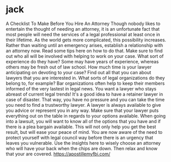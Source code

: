 # jack
A Checklist To Make Before You Hire An Attorney  Though nobody likes to entertain the thought of needing an attorney, it is an unfortunate fact that most people will need the services of a legal professional at least once in their lifetime. As the world gets more complicated, this possibility increases. Rather than waiting until an emergency arises, establish a relationship with an attorney now. Read some tips here on how to do that.  Make sure to find out who all will be involved with helping to work on your case. What sort of experience do they have? Some may have years of experience, whereas others may be fresh out of law school. How much time is your lawyer anticipating on devoting to your case?  Find out all that you can about lawyers that you are interested in. What sorts of legal organizations do they belong to, for example? Bar organizations often help to keep their members informed of the very lastest in legal news. You want a lawyer who stays abreast of current legal trends!  It's a good idea to have a retainer lawyer in case of disaster. That way, you have no pressure and you can take the time you need to find a trustworthy lawyer. A lawyer is always available to give you advice or represent you in any way.  Make sure that your lawyer puts everything out on the table in regards to your options available. When going into a lawsuit, you will want to know all of the options that you have and if there is a plea bargain available. This will not only help you get the best result, but will ease your peace of mind.  You are now aware of the need to protect yourself with legal council way before there is an urgency that leaves you vulnerable. Use the insights here to wisely choose an attorney who will have your back when the chips are down. Then relax and know that your are covered.    https://apostillemyfbi.com/
